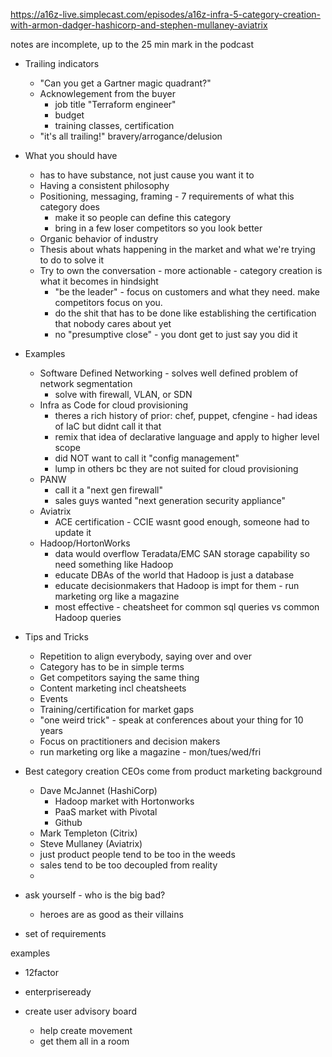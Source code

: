 https://a16z-live.simplecast.com/episodes/a16z-infra-5-category-creation-with-armon-dadger-hashicorp-and-stephen-mullaney-aviatrix

notes are incomplete, up to the 25 min mark in the podcast

- Trailing indicators
	- "Can you get a Gartner magic quadrant?"
	- Acknowlegement from the buyer
		- job title "Terraform engineer"
		- budget
		- training classes, certification
	- "it's all trailing!" bravery/arrogance/delusion
- What you should have
	- has to have substance, not just cause you want it to
	- Having a consistent philosophy
	- Positioning, messaging, framing - 7 requirements of what this category does
		- make it so people can define this category
		- bring in a few loser competitors so you look better
	- Organic behavior of industry
	- Thesis about whats happening in the market and what we're trying to do to solve it
	- Try to own the conversation - more actionable - category creation is what it becomes in hindsight
		- "be the leader" - focus on customers and what they need. make competitors focus on you.
		- do the shit that has to be done like establishing the certification that nobody cares about yet
		- no "presumptive close" - you dont get to just say you did it
- Examples
	- Software Defined Networking - solves well defined problem of network segmentation
		- solve with firewall, VLAN, or SDN
	- Infra as Code for cloud provisioning
		- theres a rich history of prior: chef, puppet, cfengine - had ideas of IaC but didnt call it that
		- remix that idea of declarative language and apply to higher level scope
		- did NOT want to call it "config management"
		- lump in others bc they are not suited for cloud provisioning
	- PANW
		- call it a "next gen firewall"
		- sales guys wanted "next generation security appliance"
	- Aviatrix
		- ACE certification - CCIE wasnt good enough, someone had to update it
	- Hadoop/HortonWorks
		- data would overflow Teradata/EMC SAN storage capability so need something like Hadoop
		- educate DBAs of the world that Hadoop is just a database
		- educate decisionmakers that Hadoop is impt for them - run marketing org like a magazine
		- most effective - cheatsheet for common sql queries vs common Hadoop queries
- Tips and Tricks
	- Repetition to align everybody, saying over and over
	- Category has to be in simple terms
	- Get competitors saying the same thing
	- Content marketing incl cheatsheets
	- Events
	- Training/certification for market gaps
	- "one weird trick" - speak at conferences about your thing for 10 years
	- Focus on practitioners and decision makers
	- run marketing org like a magazine - mon/tues/wed/fri
- Best category creation CEOs come from product marketing background
	- Dave McJannet (HashiCorp)
		- Hadoop market with Hortonworks
		- PaaS market with Pivotal
		- Github
	- Mark Templeton (Citrix)
	- Steve Mullaney (Aviatrix)
	- just product people tend to be too in the weeds
	- sales tend to be too decoupled from reality
	- 


- ask yourself - who is the big bad?
	- heroes are as good as their villains
- set of requirements

examples
- 12factor
- enterpriseready

- create user advisory board
	- help create movement
	- get them all in a room